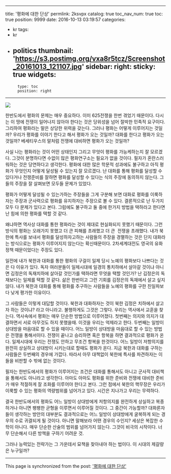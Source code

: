 
---
title: '평화에 대한 단상'
permlink: 2ksvpx
catalog: true
toc_nav_num: true
toc: true
position: 9999
date: 2016-10-13 03:19:57
categories:
- kr
tags:
- kr
- politics
thumbnail: 'https://s3.postimg.org/vxa8r5tcz/Screenshot_20161013_121107.jpg'
sidebar:
    right:
        sticky: true
widgets:
    -
        type: toc
        position: right
---


![](https://s3.postimg.org/vxa8r5tcz/Screenshot_20161013_121107.jpg)

한반도에서 평화의 문제는 매우 중요하다. 
이미 625전쟁을 한번 겪었기 때문이다. 다시는 이 땅에 전쟁이 일어나지 않아야 한다는 것은 당위성을 넘어 절박한 민족적 요구이다. 그리하여 평화라는 말은 상당한 위력을 갖는다. 그러나 평화는 어떻게 이루어지는 것일까? 우리가 평화를 이야기 한다고 해서 평화가 오는 것일까? 대화를 한다고 평화가 오는 것일까? 베세티우스의 말처럼 전쟁에 대비하면 평화가 오는 것일까? 

사실 나는 평화라는 것이 어떤 상태인지 그리고 무엇이 평화를 가능케하는지 잘 모르겠다. 그것이 분명하다면 수없이 많은 평화연구소는 필요가 없을 것이다. 필자가 혼란스러워하는 것은 당연하다고 생각한다. 평화에 대한 많은 학문적 성과에도 불구하고 아직 평화가 무엇인지 어떻게 달성될 수 있는지 잘 모르겠다. 난 대화를 통해 평화를 달성할 수 있다거나 전쟁준비를 잘하면 평화를 달성할 수 있다는 식의 주장에 동의하지 않는다. 그들의 주장을 잘 살펴보면 모두들 문제가 있었다.

평화가 어떻게 달성될 수 있는가하는 주장들을 그게 구분해 보면 대화로 평화를 이룩하자는 주장과 군사력으로 평화를 유지하자는 주장으로 볼 수 있다. 결론적으로 난 두가지 모두 다 문제가 있다고 본다. 그럼에도 불구하고 둘 중에 한가지 방법을 택하라고 한다면 난 힘에 의한 평화를 택할 것 같다. 

왜냐하면 역사상 대화를 통한 평화라는 것이 제대로 현실화되지 못했기 때문이다. 그런 방식의 평화는 오래가지 못했고 더 큰 피해를 초래했고 더 큰  전쟁을 초래했다. 
내가 북한에 특사를 보내서 평화를 달성하자고하는 사람들의 주장을 경멸하는 것은 단지 대화라는 방식으로는 평화가 이루어지지 않는다는 확신때문이다. 2차세계대전도 영국의 유화정책 때문이었다는 주장도 있다. 

일전에 내가 북한과 대화를 통한 평화의 구걸이 일제 당시 노예의 평화보다 나쁘다는 것은 다 이유가 있다. 독자 여러분들이 일제시대에 일경의 통치하에서 살아갈 것이냐 아니면 김정은의 독재치하에 살아갈 것인가를 택하라면 무엇을 택할 것인가? 난 김정은의 독재보다는 일제를 택할 것 같다. 삶은 한번이고 그런 기회를 김정은의 독재에서 살고 싶지 않다. 내가 북한과 대화를 통해 평화를 추구하는 사람들을 노예의 평화를 구한 친일파보다 낮게 평가한 이유이다. 

그 사람들은 이렇게 대답할 것이다. 북한과 대화하자는 것이 북한 김정은 치하에서 살고자 하는 것이냐? 라고 아니라고. 불행하게도 그것은 그렇다. 우리는 역사에서 교훈을 찾는다. 역사속에서 평화는 매우 단순한 방법으로 이루어졌다. 첫번째는 의지와 의지가 대결하면서 서로 아무것도 하지 못했을때. 이것을 우리는 억제라고 한다. 
두번째는 일방이 상대방을 마음대로 할 수 있을 때이다. 어느 일방이 상대방을 마음대로 할 수 있는 방법은 전쟁을 통해서이다. 전쟁이 끝나고 승리하면 혹은 항복을 하면 결과적으로 평화가 온다. 일제시대에 우리는 전쟁도 안하고 무조건 항복을 한것이다.  어느 일방이 저항의지를 완전히 상실하고 상대방이 시키는대로 할때도 평화가 온다.  지금 북한과 대화를 구하는 사람들은 두번째의 경우에 가깝다. 따라서 아무 대책없이 북한에 특사를 파견하자는 이들을 비판할 수 밖에 없는 것이다. 

필자는 한반도에서의 평화가 이루어지는 조건은 대화를 통해서도 아니고 군사적 대비책을 통해서도 아니라고 생각한다. 아마도 아마도 평화를 위한 준비와 전쟁에 대비한 준비가 매우 적절하게 잘 조화를 이루어야 한다고 본다. 그런 점에서 북한의 핵무장은 우리가 이룩할 수 있는 평화의 역량범위를 넘어가고 있다. 
시간은 지나가고 우리는 무력하다. 

결국 한반도에서의 평화도 어느 일방이 상대방에게 저항의지를 완전하게 상실하고 복종하거나 아니면 팽팽한 균형을 이루면서 이루어질 것이다. 그 중간이 가능할까? 대화론자들이 생각하는 방안의 대부분도 결과적으로는 어느 일방이 상대방에게 굴복하게 되는 경우의 수로 귀결되게 될 것이다. 아니면 말해보라 어뗜 경우의 수인지? 
세상은 복잡한 수학이 아니다. 매우 단순한 산술의 범위를 넘어가지 않는다. 그것이 비극의 시작이다. 너무 단순해서 다른 방책을 구하기 어려운 것. 

그러나 능력있는 전략가는 그 가운데서 묘책을 찾아내야 하는 법이다. 이 시대의 제갈량은 누구일까?

- - -

This page is synchronized from the post: ['평화에 대한 단상'](https://steemit.com/@oldstone/2ksvpx)

